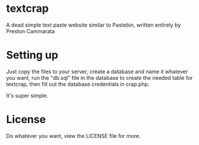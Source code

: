 # textcrap
A dead simple text paste website similar to Pastebin, written entirely by Preston Cammarata

# Setting up
Just copy the files to your server, create a database and name it whatever you want, run the "db.sql" file in the database to create the needed table for textcrap, then fill out the database credentials in crap.php.

It's super simple.

# License
Do whatever you want, view the LICENSE file for more.
